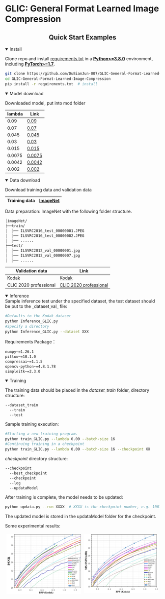 # GLIC: General Format Learned Image Compression

## <div align="center">Quick Start Examples</div>

<details open>
<summary>Install</summary>


Clone repo and
install [requirements.txt](https://github.com/DuBianJun-007/GLIC-General-Format-Learned-Image-Compression/blob/main/requirements.txt)
in a
[**Python>=3.8.0**](https://www.python.org/) environment, including
[**PyTorch>=1.7**](https://pytorch.org/get-started/locally/).

```bash
git clone https://github.com/DuBianJun-007/GLIC-General-Format-Learned-Image-Compression.git  # clone
cd GLIC-General-Format-Learned-Image-Compression
pip install -r requirements.txt  # install
```

</details>

<details open>
<summary>Model download</summary>

Downloaded model, put into mod folder

| lambda | Link                                                                                        |
|--------|---------------------------------------------------------------------------------------------|
| 0.09   | [0.09](https://drive.google.com/file/d/1ca7J--RN_AdTdvquFGGW8qYVzaHXYp_5/view?usp=sharing)                                                                                    |
| 0.07   | [0.07](https://drive.google.com/file/d/1d9cZDyBPSOUq3qM0MNMLZuJ_YdRtn5Kl/view?usp=sharing)                                                                                    |
| 0.045  | [0.045](https://drive.google.com/file/d/1a3JJTKnKWNuw4ALChigETyDRc51Hlph0/view?usp=sharing)                                                                                   |
| 0.03   | [0.03](https://drive.google.com/file/d/1rDQIKeRlpC1Eyd_V1rF5PpGxXVzXHklX/view?usp=sharing)                                                                                    |
| 0.015  | [0.015](https://drive.google.com/file/d/1PRY_yD4z0ct6GZBVsxABHRYy6kkSPlhZ/view?usp=sharing)                                                                                   |
| 0.0075 | [0.0075](https://drive.google.com/file/d/1HEH38IWdVj5UTsIe6u1z-BijpormlRxK/view?usp=sharing)                                                                                  |
| 0.0042 | [0.0042](https://drive.google.com/file/d/1mWJlk-p0Ii3IzCfRwVvfWaWPLtTNHdZi/view?usp=sharing)                                                                                  |
| 0.002  | [0.002](https://drive.google.com/file/d/1qH6d5Bf5XhzTvr_eooE08jrPJK2SKl1g/view?usp=sharing) |

<details open>

<summary>Data download</summary>

Download training data and validation data

| Training data | [ImageNet](https://drive.google.com/file/d/15z_5x5m3hG2CzEI5mGz8Nw3JA2KHBNIh/view?usp=sharing) |
|---------------|------------------------------------------------------------------------------------------------|

Data preparation: ImageNet with the following folder structure.
```
│imageNet/
├──train/
│  ├── ILSVRC2016_test_00000001.JPEG
│  ├── ILSVRC2016_test_00000002.JPEG
│  ├── ......
├──test/
│  ├── ILSVRC2012_val_00000001.jpg
│  ├── ILSVRC2012_val_00000007.jpg
│  ├── ......
```

| Validation data         | Link                                                                                        |
|-------------------------|---------------------------------------------------------------------------------------------|
| Kodak                   | [Kodak](https://drive.google.com/file/d/1Zg8ZpQNIzYBKTlwEFU8Fxbwsz-2cn7Oh/view?usp=sharing)                                                                                   |
| CLIC 2020 professional  | [CLIC 2020 professional](https://drive.google.com/file/d/1nrNUdEfg1elTq6dmMRnSPVtwtwnzlRAk/view?usp=sharing)                                                                                   |


<details open>
<summary>Inference</summary>
Sample inference test under the specified dataset, the test dataset should be put to the _dataset_val_ file:

```bash
#Defaults to the Kodak dataset
python Inference_GLIC.py 
#Specify a directory
python Inference_GLIC.py --dataset XXX
```

Requirements Package：
```
numpy~=1.26.1
pillow~=10.1.0
compressai~=1.1.5
opencv-python~=4.8.1.78
simpleitk~=2.3.0
```

</details>


<details open>
<summary>Training</summary>

The training data should be placed in the _dataset_train_ folder, directory structure:

```
--dataset_train
  --train
  --test
```

Sample training execution:

```bash
#Starting a new training program.
python train_GLIC.py --lambda 0.09 --batch-size 16 
#Continuing training in a checkpoint
python train_GLIC.py --lambda 0.09 --batch-size 16 --checkpoint XX
```

_checkpoint_ directory structure:

```
--checkpoint
  --best_checkpoint
  --checkpoint    
  --log  
  --updataModel
```

After training is complete, the model needs to be updated:

```bash
python updata.py --run XXXX  # XXXX is the checkpoint number, e.g. 1001
```
The updated model is stored in the updataModel folder for the checkpoint.

Some experimental results:
<div style="display: flex;">
    <div style="flex: 1; margin: 5px;">
        <img src="PSNR-BPP-Kodak.png" alt="Image 1" style="max-width: 100%; height: auto;">
    </div>
    <div style="flex: 1; margin: 5px;">
        <img src="MSSSIM-BPP-Kodak.png" alt="Image 2" style="max-width: 100%; height: auto;">
    </div>
</div>



</details>